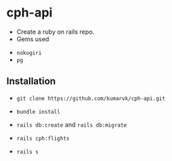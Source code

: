 # cph-api
- Create a ruby on rails repo.
- Gems used
* `nokogiri`
* `pg`

## Installation

- `git clone https://github.com/kumarvk/cph-api.git`

- `bundle install`

- `rails db:create` and `rails db:migrate`

- `rails cph:flights`

- `rails s`